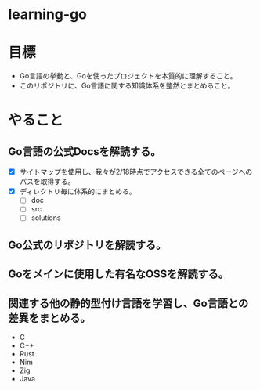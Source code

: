 # learning-go

# 目標
- Go言語の挙動と、Goを使ったプロジェクトを本質的に理解すること。
- このリポジトリに、Go言語に関する知識体系を整然とまとめること。

# やること
## Go言語の公式Docsを解読する。
- [x] サイトマップを使用し、我々が2/18時点でアクセスできる全てのページへのパスを取得する。
- [x] ディレクトリ毎に体系的にまとめる。
    - [ ] doc
    - [ ] src
    - [ ] solutions
## Go公式のリポジトリを解読する。
## Goをメインに使用した有名なOSSを解読する。
## 関連する他の静的型付け言語を学習し、Go言語との差異をまとめる。
- C
- C++
- Rust
- Nim
- Zig
- Java
